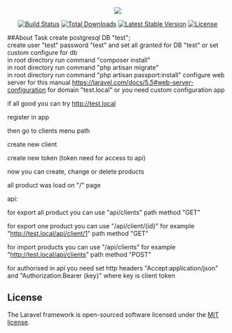 <p align="center"><img src="https://laravel.com/assets/img/components/logo-laravel.svg"></p>

<p align="center">
<a href="https://travis-ci.org/laravel/framework"><img src="https://travis-ci.org/laravel/framework.svg" alt="Build Status"></a>
<a href="https://packagist.org/packages/laravel/framework"><img src="https://poser.pugx.org/laravel/framework/d/total.svg" alt="Total Downloads"></a>
<a href="https://packagist.org/packages/laravel/framework"><img src="https://poser.pugx.org/laravel/framework/v/stable.svg" alt="Latest Stable Version"></a>
<a href="https://packagist.org/packages/laravel/framework"><img src="https://poser.pugx.org/laravel/framework/license.svg" alt="License"></a>
</p>

##About Task
create postgresql DB "test"; <br>
create user "test" password "test" and set all granted for DB "test" or set custom configure for db<br>
in root directory run command "composer install"<br>
in root directory run command "php artisan migrate" <br>
in root directory run command "php artisan passport:install"
configure web server for this manual https://laravel.com/docs/5.5#web-server-configuration for domain "test.local" or you need custom configuration app

if all good you can try http://test.local

register in app

then go to clients menu path

create new client

create new token (token need for access to api)

now you can create, change or delete products

all product was load on "/" page

api:

for export all product you can use "api/clients" path method "GET"

for export one product you can use "/api/client/{id}" for example "http://test.local/api/client/1" path method "GET"

for import products you can use "/api/clients" for example "http://test.local/api/clients" path method "POST"

for authorised in api you need set http headers "Accept:application/json" and "Authorization:Bearer {key}" where key is client token

## License

The Laravel framework is open-sourced software licensed under the [MIT license](http://opensource.org/licenses/MIT).
